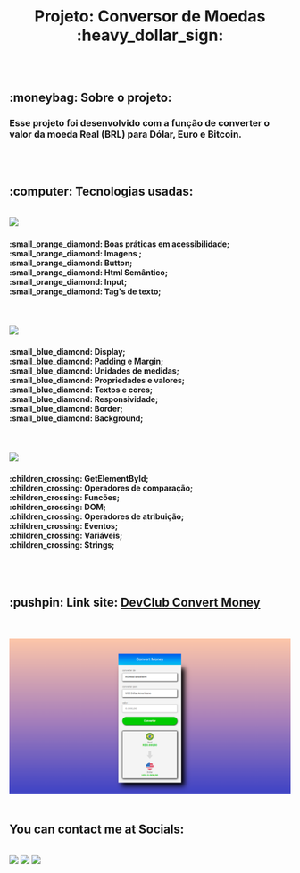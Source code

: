 
<h1 align="center"> Projeto: Conversor de Moedas :heavy_dollar_sign: </h1>
  <br>
  <br>

<h2>:moneybag:  Sobre o projeto:</h2>
<h3>Esse projeto foi desenvolvido com a função  de converter o valor da moeda Real (BRL) para Dólar, Euro e Bitcoin.</h3>
  <br>
  <br>

<h2>:computer: Tecnologias usadas:</h2>
  <br>
<img src="https://img.shields.io/badge/HTML5-E34F26?style=for-the-badge&logo=html5&logoColor=white" />
<h4> 
   :small_orange_diamond: Boas práticas em acessibilidade;
   <br>
   :small_orange_diamond: Imagens ;
   <br>
   :small_orange_diamond: Button;
   <br>
  :small_orange_diamond: Html Semântico;
   <br>
   :small_orange_diamond: Input;
   <br>
    :small_orange_diamond: Tag's de texto;
   <br>
 </h4>
  <br>
  <br>
  
<img src="https://img.shields.io/badge/CSS3-1572B6?style=for-the-badge&logo=css3&logoColor=white" />
<h4>
   :small_blue_diamond: Display;
   <br>
   :small_blue_diamond: Padding e Margin;
   <br>
   :small_blue_diamond: Unidades de medidas;
   <br>
   :small_blue_diamond: Propriedades e valores;
   <br>
   :small_blue_diamond: Textos e cores;
   <br>
   :small_blue_diamond: Responsividade;
   <br>
   :small_blue_diamond: Border;
   <br>
   :small_blue_diamond: Background;
   <br>
</h4>
  <br>
  <br>
  
<img src="https://img.shields.io/badge/JavaScript-F7DF1E?style=for-the-badge&logo=javascript&logoColor=black" />
<h4>
  :children_crossing: GetElementById;
   <br>
   :children_crossing: Operadores de comparação;
   <br>
   :children_crossing: Funcões;
   <br>
   :children_crossing: DOM;
   <br>
   :children_crossing: Operadores de atribuição;
   <br>
   :children_crossing: Eventos;
   <br>
   :children_crossing: Variáveis;
   <br>
   :children_crossing: Strings;
   <br>
</h4>

</div>
  
  <br>
  <br>
 <h2> :pushpin: Link site: <a href="https://williamfilvoch.github.io/Convert-Money/" target="_blank" > DevClub Convert Money </a> </h2>
  <br>
  <br>
  <img src="https://github.com/williamfilvoch/Convert-Money/blob/master/assets/img-Convert-Money.png">

</div>

  <br>
  <br>
<h2>You can contact me at Socials:</h2>
<br>
  <div>
  <a href="https://www.instagram.com/will_filvoch/" target="_blank"><img src="https://img.shields.io/badge/-Instagram-%23E4405F?style=for-the-badge&logo=instagram&logoColor=white" target="_blank"></a>
  <a href = "mailto:wfilvoch@gmail.com"><img src="https://img.shields.io/badge/-Gmail-%23333?style=for-the-badge&logo=gmail&logoColor=white" target="_blank"></a>
  <a href="https://www.linkedin.com/in/william-filvoch-089647245/" target="_blank"><img src="https://img.shields.io/badge/-LinkedIn-%230077B5?style=for-the-badge&logo=linkedin&logoColor=white" target="_blank"></a>
  </div>
  <br>
  <br>
